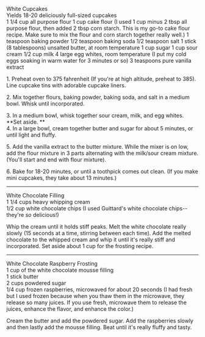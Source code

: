 
White Cupcakes  
Yields 18-20 deliciously full-sized cupcakes    
   1 1/4 cup all purpose flour
   1 cup cake flour (I used 1 cup minus 2 tbsp all purpose flour, then added 2 tbsp corn starch. This is my go-to cake flour recipe. Make sure to mix the flour and corn starch together really well.)
   1 teaspoon baking powder
   1/2 teaspoon baking soda
   1/2 teaspoon salt
   1 stick (8 tablespoons) unsalted butter, at room temperature
   1 cup sugar
   1 cup sour cream
   1/2 cup milk
   4 large egg whites, room temperature (I put my cold eggs soaking in warm water for 3 minutes or so)
   3 teaspoons pure vanilla extract  
  

1\. Preheat oven to 375 fahrenheit (If you're at high altitude, preheat to 385). Line cupcake tins with adorable cupcake liners.  
  
2\. Mix together flours, baking powder, baking soda, and salt in a medium bowl. Whisk until incorporated.  
  
3\. In a medium bowl, whisk together sour cream, milk, and egg whites. **Set aside. **  
4\. In a large bowl, cream together butter and sugar for about 5 minutes, or until light and fluffy.  
  
5\. Add the vanilla extract to the butter mixture. While the mixer is on low, add the flour mixture in 3 parts alternating with the milk/sour cream mixture. (You'll start and end with flour mixture).  
  
6\. Bake for 18-20 minutes, or until a toothpick comes out clean. (If you make mini cupcakes, they take about 13 minutes.)  
  
  ---
    
White Chocolate Filling  
1 1/4 cups heavy whipping cream  
1/2 cup white chocolate chips (I used Guittard's white chocolate chips-- they're _so_ delicious!)  
    

Whip the cream until it holds stiff peaks. Melt the white chocolate really slowly (15 seconds at a time, stirring between each time). Add the melted chocolate to the whipped cream and whip it until it's really stiff and incorporated. Set aside about 1 cup for the frosting recipe.   
    
---
 White Chocolate Raspberry Frosting  
1 cup of the white chocolate mousse filling  
1 stick butter   
2 cups powdered sugar  
1/4 cup frozen raspberries, microwaved for about 20 seconds (I had fresh but I used frozen because when you thaw them in the microwave, they release so many juices. If you use fresh, microwave them to release the juices, enhance the flavor, and enhance the color.)  
    
	
Cream the butter and add the powdered sugar. Add the raspberries slowly and then lastly add the mousse filling. Beat until it's really fluffy and tasty.   
    